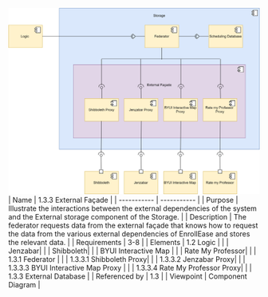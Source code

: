 ![1.3.3 External Façade View](TeamOneFiles/component%20for%20External%20database.drawio%20(1).svg)
<br>
| Name | 1.3.3 External Façade |
| ----------- | ----------- |
| Purpose | Illustrate the interactions between the external dependencies of the system and the External storage component of the Storage. |
| Description | The federator requests data from the external façade that knows how to request the data from the various external dependencies of EnrollEase and stores the relevant data.  |
| Requirements | 3-8 |
| Elements | 1.2 Logic |
|  | Jenzabar|
|  | Shibboleth|
|  | BYUI Interactive Map |
|  | Rate My Professor|
|  | 1.3.1 Federator |
|  | 1.3.3.1 Shibboleth Proxy|
|  | 1.3.3.2 Jenzabar Proxy|
|  | 1.3.3.3 BYUI Interactive Map Proxy |
|  | 1.3.3.4 Rate My Professor Proxy|
|  | 1.3.3 External Database |
| Referenced by | 1.3 |
| Viewpoint | Component Diagram |
